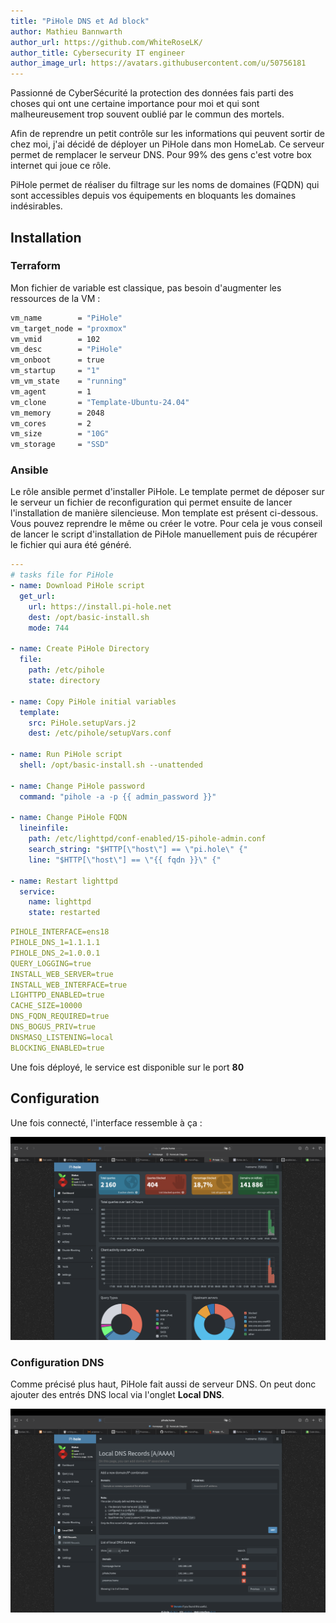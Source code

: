 ```yaml
---
title: "PiHole DNS et Ad block"
author: Mathieu Bannwarth
author_url: https://github.com/WhiteRoseLK/
author_title: Cybersecurity IT engineer
author_image_url: https://avatars.githubusercontent.com/u/50756181
---
```


Passionné de CyberSécurité la protection des données fais parti des choses qui ont une certaine importance pour moi et qui sont malheureusement trop souvent oublié par le commun des mortels.

Afin de reprendre un petit contrôle sur les informations qui peuvent sortir de chez moi, j'ai décidé de déployer un PiHole dans mon HomeLab.
Ce serveur permet de remplacer le serveur DNS. Pour 99% des gens c'est votre box internet qui joue ce rôle.

PiHole permet de réaliser du filtrage sur les noms de domaines (FQDN) qui sont accessibles depuis vos équipements en bloquants les domaines indésirables.

## Installation

### Terraform

Mon fichier de variable est classique, pas besoin d'augmenter les ressources de la VM :

```bash title="terraform.tfvars"
vm_name        = "PiHole"
vm_target_node = "proxmox"
vm_vmid        = 102
vm_desc        = "PiHole"
vm_onboot      = true
vm_startup     = "1"
vm_vm_state    = "running"
vm_agent       = 1
vm_clone       = "Template-Ubuntu-24.04"
vm_memory      = 2048
vm_cores       = 2
vm_size        = "10G"
vm_storage     = "SSD"
```

### Ansible

Le rôle ansible permet d'installer PiHole. Le template permet de déposer sur le serveur un fichier de reconfiguration qui permet ensuite de lancer l'installation de manière silencieuse. Mon template est présent ci-dessous. Vous pouvez reprendre le même ou créer le votre. Pour cela je vous conseil de lancer le script d'installation de PiHole manuellement puis de récupérer le fichier qui aura été généré.

```YAML title="roles/PiHole/tasks/main.yml"
---
# tasks file for PiHole
- name: Download PiHole script
  get_url:
    url: https://install.pi-hole.net
    dest: /opt/basic-install.sh
    mode: 744
  
- name: Create PiHole Directory
  file:
    path: /etc/pihole
    state: directory

- name: Copy PiHole initial variables
  template:
    src: PiHole.setupVars.j2
    dest: /etc/pihole/setupVars.conf

- name: Run PiHole script
  shell: /opt/basic-install.sh --unattended

- name: Change PiHole password
  command: "pihole -a -p {{ admin_password }}"

- name: Change PiHole FQDN
  lineinfile:
    path: /etc/lighttpd/conf-enabled/15-pihole-admin.conf
    search_string: "$HTTP[\"host\"] == \"pi.hole\" {"
    line: "$HTTP[\"host\"] == \"{{ fqdn }}\" {"
  
- name: Restart lighttpd
  service:
    name: lighttpd
    state: restarted
```

```YAML title="roles/PiHole/templates/pihole.setupVars.j2"
PIHOLE_INTERFACE=ens18
PIHOLE_DNS_1=1.1.1.1
PIHOLE_DNS_2=1.0.0.1
QUERY_LOGGING=true
INSTALL_WEB_SERVER=true
INSTALL_WEB_INTERFACE=true
LIGHTTPD_ENABLED=true
CACHE_SIZE=10000
DNS_FQDN_REQUIRED=true
DNS_BOGUS_PRIV=true
DNSMASQ_LISTENING=local
BLOCKING_ENABLED=true

```

Une fois déployé, le service est disponible sur le port **80**

## Configuration

Une fois connecté, l'interface ressemble à ça :

![PiHole Dashboard](img/docs/homelab/2024-05-31-PiHole/PiHole_Dashboard.png)

### Configuration DNS

Comme précisé plus haut, PiHole fait aussi de serveur DNS. On peut donc ajouter des entrés DNS local via l'onglet **Local DNS**.

![PiHole Local DNS](img/docs/homelab/2024-05-31-PiHole/PiHole_Local_DNS.png)